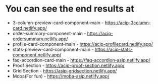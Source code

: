 # You can see the end results at 
- 3-column-preview-card-component-main - https://acip-3column-card.netlify.app/
- order-summary-component-main - https://acip-ordersummary.netlify.app/
- profile-card-component-main - https://acip-profilecard.netlify.app/
- stats-preview-card-component-main - https://acip-stats-component.netlify.app/
- faq-accordion-card-main - https://faq-accordion-asip.netlify.app/
- Proof Section - https://acip-proof-section.netlify.app/
- Grid Section - https://asip-gridsection.netlify.app/
- Moba(For fun) - https://moba-asip.netlify.app/
